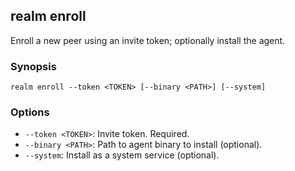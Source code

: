 ## realm enroll

Enroll a new peer using an invite token; optionally install the agent.

### Synopsis

```
realm enroll --token <TOKEN> [--binary <PATH>] [--system]
```

### Options

- `--token <TOKEN>`: Invite token. Required.
- `--binary <PATH>`: Path to agent binary to install (optional).
- `--system`: Install as a system service (optional).


